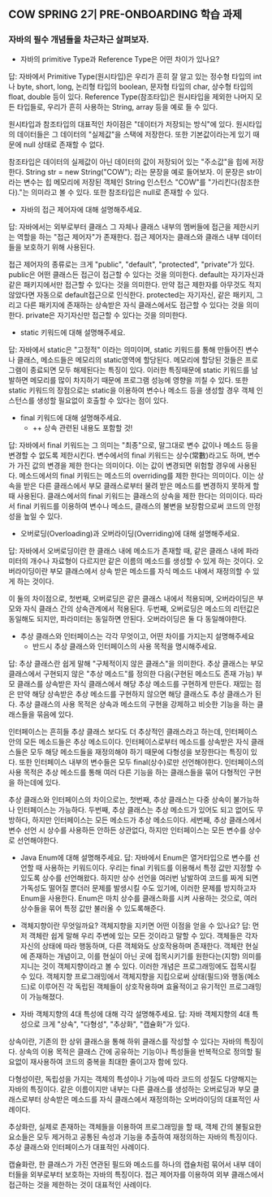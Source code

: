 ## COW SPRING 2기 PRE-ONBOARDING 학습 과제

### 자바의 필수 개념들을 차근차근 살펴보자.

* 자바의 primitive Type과 Reference Type은 어떤 차이가 있나요?

답: 자바에서 Primitive Type(원시타입)은 우리가 흔히 잘 알고 있는 정수형 타입의 int나 byte, short, long, 논리형 타입의 boolean,
문자형 타입의 char, 상수형 타입의 float, double 등이 있다.
Reference Type(참조타입)은 원시타입을 제외한 나머지 모든 타입들로, 우리가 흔히 사용하는 String, array 등을 예로 들 수 있다.

원시타입과 참조타입의 대표적인 차이점은 "데이터가 저장되는 방식"에 있다.
원시타입의 데이터들은 그 데이터의 "실제값"을 스택에 저장한다. 또한 기본값이라는게 있기 때문에 null 상태로 존재할 수 없다.

참조타입은 데이터의 실제값이 아닌 데이터의 값이 저장되어 있는 "주소값"을 힙에 저장한다. 
String str = new String("COW"); 라는 문장을 예로 들어보자.
이 문장은 str이라는 변수는 힙 메모리에 저장된 객체인 String 인스턴스 "COW"를 "가리킨다(참조한다)."는 의미라고 볼 수 있다.
또한 참조타입은 null로 존재할 수 있다.


* 자바의 접근 제어자에 대해 설명해주세요.

답: 자바에서는 외부로부터 클래스 그 자체나 클래스 내부의 멤버들에 접근을 제한시키는 역할을 하는 "접근 제어자"가 존재한다.
접근 제어자는 클래스와 클래스 내부 데이터들을 보호하기 위해 사용된다.

접근 제어자의 종류로는 크게 "public", "default", "protected", "private"가 있다.
public은 어떤 클래스든 접근이 접근할 수 있다는 것을 의미한다.
default는 자기자신과 같은 패키지에서만 접근할 수 있다는 것을 의미한다. 만약 접근 제한자를 아무것도 적지 않았다면 자동으로 default접근으로 인식한다.
protected는 자기자신, 같은 패키지, 그리고 다른 패키지에 존재하는 상속받은 자식 클래스에서도 접근할 수 있다는 것을 의미한다.
private은 자기자신만 접근할 수 있다는 것을 의미한다. 


* static 키워드에 대해 설명해주세요.

답: 자바에서 static은 "고정적" 이라는 의미이며, static 키워드를 통해 만들어진 변수나 클래스, 메소드들은 메모리의 static영역에 할당된다.
메모리에 할당된 것들은 프로그램이 종료되면 모두 해제된다는 특징이 있다. 
이러한 특징때문에 static 키워드를 남발하면 메모리를 많이 차지하기 때문에 프로그램 성능에 영향을 끼칠 수 있다.
또한 static 키워드의 장점으로는 static을 이용하여 변수나 메소드 등을 생성할 경우 객체 인스턴스를 생성할 필요없이 호출할 수 있다는 점이 있다.


* final 키워드에 대해 설명해주세요.
  * ++ 상속 관련된 내용도 포함할 것!

답: 자바에서 final 키워드는 그 의미는 "최종"으로, 말그대로 변수 값이나 메소드 등을 변경할 수 없도록 제한시킨다.
변수에서의 final 키워드는 상수(常數)라고도 하며, 변수가 가진 값의 변경을 제한 한다는 의미이다. 이는 값이 변경되면 위험할 경우에 사용된다.
메소드에서의 final 키워드는 메소드의 overriding를 제한 한다는 의미이다. 이는 상속을 받은 다른 클래스에서 부모 클래스로부터 물려 받은 메소드를 변경하지 못하게 할 때 사용된다.
클래스에서의 final 키워드는 클래스의 상속을 제한 한다는 의미이다.
따라서 final 키워드를 이용하여 변수나 메소드, 클래스의 불변을 보장함으로써 코드의 안정성을 높일 수 있다.


* 오버로딩(Overloading)과 오버라이딩(Overriding)에 대해 설명해주세요.

답: 자바에서 오버로딩이란 한 클래스 내에 메소드가 존재할 때, 같은 클래스 내에 파라미터의 개수나 자료형이 다르지만 같은 이름의 메소드를 생성할 수 있게 하는 것이다.
오버라이딩이란 부모 클래스에서 상속 받은 메소드를 자식 메소드 내에서 재정의할 수 있게 하는 것이다.

이 둘의 차이점으로,
첫번째, 오버로딩은 같은 클래스 내에서 적용되며, 오버라이딩은 부모와 자식 클래스 간의 상속관계에서 적용된다.
두번째, 오버로딩은 메소드의 리턴값은 동일해도 되지만, 파라미터는 동일하면 안된다. 오버라이딩은 둘 다 동일해야한다.


* 추상 클래스와 인터페이스는 각각 무엇이고, 어떤 차이를 가지는지 설명해주세요
  * 반드시 추상 클래스와 인터페이스의 사용 목적을 명시해주세요.
 
답: 추상 클래스란 쉽게 말해 "구체적이지 않은 클래스"을 의미한다. 추상 클래스는 부모 클래스에서 구현되지 않은 "추상 메소드"를 정의한 다음(구현된 메소드도 존재 가능)
부모 클래스를 상속받은 자식 클래스에서 해당 추상 메소드를 구현하게 만든다. 재밌는 점은 만약 해당 상속받은 추상 메소드를 구현하지 않으면 해당 클래스도 추상 클래스가 된다.
추상 클래스의 사용 목적은 상속과 메소드의 구현을 강제하고 비슷한 기능을 하는 클래스들을 묶음에 있다.

인터페이스는 흔히들 추상 클래스 보다도 더 추상적인 클래스라고 하는데, 인터페이스 안의 모든 메소드들은 추상 메소드이다.
인터페이스로부터 메소드를 상속받은 자식 클래스들은 모두 해당 메소드들을 재정의해야 하기 때문에 다형성을 보장한다는 특징이 있다.
또한 인터페이스 내부의 변수들은 모두 final(상수)로만 선언해야한다.
인터페이스의 사용 목적은 추상 메소드를 통해 여러 다른 기능을 하는 클래스들을 묶어 다형적인 구현을 하는데에 있다.

추상 클래스와 인터페이스의 차이으로는,
첫번째, 추상 클래스는 다중 상속이 불가능하나 인터페이스는 가능하다.
두번째, 추상 클래스는 추상 메소드가 있어도 되고 없어도 무방하다, 하지만 인터페이스는 모든 메소드가 추상 메소드이다.
세번째, 추상 클래스에서 변수 선언 시 상수를 사용하든 안하든 상관없다, 하지만 인터페이스는 모든 변수를 상수로 선언해야한다.


* Java Enum에 대해 설명해주세요.
답: 자바에서 Enum은 열거타입으로 변수를 선언할 때 사용하는 키워드이다.
우리는 final 키워드를 이용해서 특정 값만 지정할 수 있도록 상수를 선언해왔다.
하지만 상수 선언을 여러번 남발하여 코드를 짜게 되면 가독성도 떨어질 뿐더러 문제를 발생시킬 수도 있기에, 이러한 문제를 방지하고자 Enum을 사용한다.
Enum은 마치 상수를 클래스화를 시켜 사용하는 것으로, 여러 상수들을 묶어 특정 값만 불러올 수 있도록해준다.


* 객체지향이란 무엇일까요? 객체지향을 지키면 어떤 이점을 얻을 수 있나요?
답: 먼저 객체란 쉽게 말해 우리 주변에 있는 모든 것이라고 말할 수 있다.
객체들은 각자 자신의 상태에 따라 행동하며, 다른 객체와도 상호작용하며 존재한다.
객체란 현실에 존재하는 개념이고, 이를 현실이 아닌 곳에 접목시키기를 원한다는(지향) 의미를 지니는 것이 객체지향이라고 볼 수 있다.
이러한 개념은 프로그래밍에도 접목시킬 수 있다.
객체지향 프로그래밍에서 객체지향을 지킴으로써 상태(필드)와 행동(메소드)로 이루어진 각 독립된 객체들이 상호작용하며 효율적이고 유기적인 프로그래밍이 가능해졌다.


* 자바 객체지향의 4대 특성에 대해 각각 설명해주세요.
답: 자바 객체지향의 4대 특성으로 크게 "상속", "다형성", "추상화", "캡슐화"가 있다.

상속이란, 기존의 한 상위 클래스을 통해 하위 클래스를 작성할 수 있다는 자바의 특징이다. 상속의 이용 목적은 클래스 간에 공유하는 기능이나 특성들을 반복적으로 정의할 필요없이
재사용하여 코드의 중복을 최대한 줄이고자 함에 있다.

다형성이란, 독립성을 가지는 객체의 특성이나 기능에 따라 코드의 성질도 다양해지는 자바의 특징이다. 
같은 이름이지만 내부는 다른 클래스를 생성하는 오버로딩과 부모 클래스로부터 상속받은 메소드를 자식 클래스에서 재정의하는 오버라이딩의 대표적인 사례이다.

추상화란, 실제로 존재하는 객체들을 이용하여 프로그래밍을 할 때, 객체 간의 불필요한 요소들은 모두 제거하고 공통된 속성과 기능을 추출하여 재정의하는 자바의 특징이다.
추상 클래스와 인터페이스가 대표적인 사례이다.

캡슐화란, 한 클래스가 가진 연관된 필드와 메소드를 하나의 캡슐처럼 묶어서 내부 데이터들을 외부로부터 보호하는 자바의 특징이다.
접근 제어자를 이용하여 외부 클래스에서 접근하는 것을 제한하는 것이 대표적인 사례이다.

